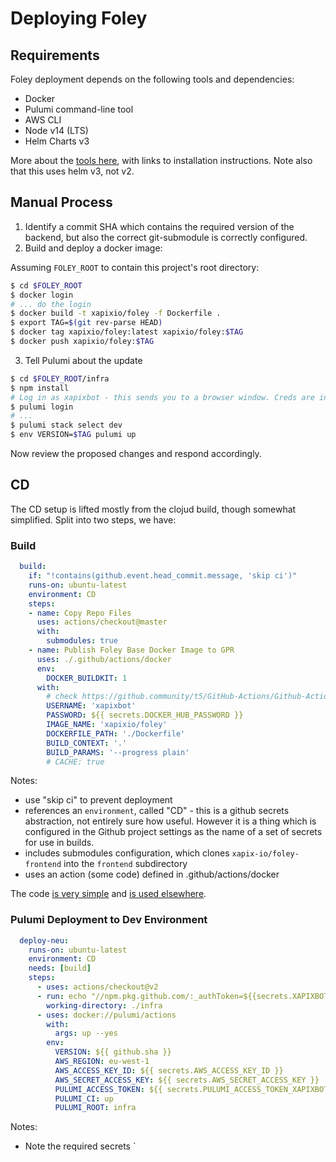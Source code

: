 # Deploying Foley

## Requirements

Foley deployment depends on the following tools and dependencies:

* Docker
* Pulumi command-line tool
* AWS CLI
* Node v14 (LTS)
* Helm Charts v3

More about the [tools here](https://github.com/xapix-io/infra-k8s/blob/master/docs/pulumi-workshop1.md), with links to installation instructions. Note also that this uses helm v3, not v2.

## Manual Process

1. Identify a commit SHA which contains the required version of the backend, but also the correct git-submodule is correctly configured.
2. Build and deploy a docker image:

Assuming `FOLEY_ROOT` to contain this project's root directory:
``` sh
$ cd $FOLEY_ROOT
$ docker login
# ... do the login
$ docker build -t xapixio/foley -f Dockerfile .
$ export TAG=$(git rev-parse HEAD)
$ docker tag xapixio/foley:latest xapixio/foley:$TAG
$ docker push xapixio/foley:$TAG
```
3. Tell Pulumi about the update

``` sh
$ cd $FOLEY_ROOT/infra
$ npm install
# Log in as xapixbot - this sends you to a browser window. Creds are in 1Password
$ pulumi login
# ...
$ pulumi stack select dev
$ env VERSION=$TAG pulumi up
```
Now review the proposed changes and respond accordingly.

## CD

The CD setup is lifted mostly from the clojud build, though somewhat simplified. Split into two steps, we have:

### Build

``` yaml
  build:
    if: "!contains(github.event.head_commit.message, 'skip ci')"
    runs-on: ubuntu-latest
    environment: CD
    steps:
    - name: Copy Repo Files
      uses: actions/checkout@master
      with:
        submodules: true
    - name: Publish Foley Base Docker Image to GPR
      uses: ./.github/actions/docker
      env:
        DOCKER_BUILDKIT: 1
      with:
        # check https://github.community/t5/GitHub-Actions/Github-Actions-Docker-login/td-p/29852
        USERNAME: 'xapixbot'
        PASSWORD: ${{ secrets.DOCKER_HUB_PASSWORD }}
        IMAGE_NAME: 'xapixio/foley'
        DOCKERFILE_PATH: './Dockerfile'
        BUILD_CONTEXT: '.'
        BUILD_PARAMS: '--progress plain'
        # CACHE: true
```

Notes:
* use "skip ci" to prevent deployment
* references an `environment`, called "CD" - this is a github secrets abstraction, not entirely sure how useful. However it is a thing which is configured in the Github project settings as the name of a set of secrets for use in builds.
* includes submodules configuration, which clones `xapix-io/foley-frontend` into the `frontend` subdirectory
* uses an action (some code) defined in .github/actions/docker

The code [is very simple](https://github.com/xapix-io/foley/blob/j0ni/ops/.github/actions/docker/index.js) and [is used elsewhere](https://github.com/xapix-io/clojud/blob/master/.github/actions/docker/index.js). 

### Pulumi Deployment to Dev Environment

``` yaml
  deploy-neu:
    runs-on: ubuntu-latest
    environment: CD
    needs: [build]
    steps:
      - uses: actions/checkout@v2
      - run: echo "//npm.pkg.github.com/:_authToken=${{secrets.XAPIXBOT_GITHUB_TOKEN}}" >> .npmrc
        working-directory: ./infra
      - uses: docker://pulumi/actions
        with:
          args: up --yes
        env:
          VERSION: ${{ github.sha }}
          AWS_REGION: eu-west-1
          AWS_ACCESS_KEY_ID: ${{ secrets.AWS_ACCESS_KEY_ID }}
          AWS_SECRET_ACCESS_KEY: ${{ secrets.AWS_SECRET_ACCESS_KEY }}
          PULUMI_ACCESS_TOKEN: ${{ secrets.PULUMI_ACCESS_TOKEN_XAPIXBOT }}
          PULUMI_CI: up
          PULUMI_ROOT: infra
```

Notes:
* Note the required secrets
`
